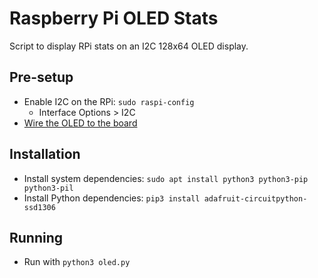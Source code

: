 # Raspberry Pi OLED Stats

Script to display RPi stats on an I2C 128x64 OLED display.

## Pre-setup

- Enable I2C on the RPi: `sudo raspi-config`
  - Interface Options > I2C
- [Wire the OLED to the board](https://learn.adafruit.com/monochrome-oled-breakouts/circuitpython-wiring)

## Installation

- Install system dependencies: `sudo apt install python3 python3-pip python3-pil`
- Install Python dependencies: `pip3 install adafruit-circuitpython-ssd1306`

## Running

- Run with `python3 oled.py`
